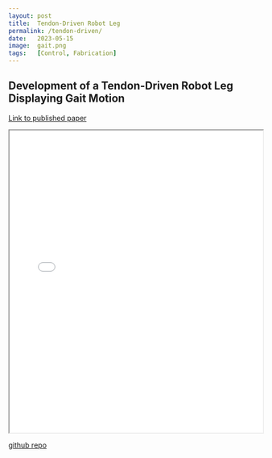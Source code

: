 ```yaml
---
layout: post
title:  Tendon-Driven Robot Leg
permalink: /tendon-driven/
date:   2023-05-15
image:  gait.png
tags:   [Control, Fabrication]
---
```

## Development of a Tendon-Driven Robot Leg Displaying Gait Motion

[Link to published paper](https://ieeexplore.ieee.org/document/10452656)

<iframe src="/misc/Development-of-Tendon-Driven-Robot-Leg-Displaying-Gait-Motion.pdf" width="100%" height="600px"></iframe>

[github repo](https://github.com/ashwath-karthikeyan/robot-leg.git)